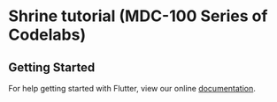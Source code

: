 # Shrine tutorial (MDC-100 Series of Codelabs)
## Getting Started

For help getting started with Flutter, view our online
[documentation](https://flutter.io/).
